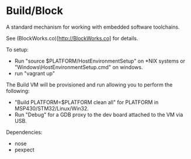 Build/Block
===========

A standard mechanism for working with embedded software toolchains.

See (BlockWorks.co)[http://BlockWorks.co] for details.

To setup:
* Run "source $PLATFORM/HostEnvironmentSetup" on *NIX systems or "Windows\HostEnvironmentSetup.cmd" on windows.
* run "vagrant up"

The Build VM will be provisioned and run allowing you to perform the following:

* "Build PLATFORM=$PLATFORM clean all" for PLATFORM in MSP430/STM32/Linux/Win32.
* Run "Debug" for a GDB proxy to the dev board attached to the VM via USB.




Dependencies:
* nose
* pexpect


